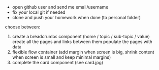 * open github user and send me email/username
* fix your local git if needed
* clone and push your homework when done (to personal folder)

choose between:
1. create a breadcrumbs component
(home / topic / sub-topic / value)
create all the pages and links between them
populate the pages with data
2. flexible flow container (add margin when screen is big, shrink content when screen is small and keep minimal margins)
3. complete the card component (see card.jpg)